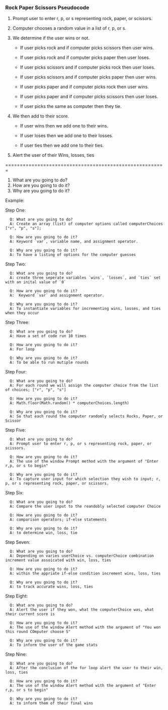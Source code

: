 ### Rock Paper Scissors Pseudocode

1. Prompt user to enter r, p, or s representing rock, paper, or scissors.

2. Computer chooses a random value in a list of r, p, or s.

3. We determine if the user wins or not.

   * If user picks rock and if computer picks scissors then user wins.

   * If user picks rock and if computer picks paper then user loses.

   * If user picks scissors and if computer picks rock then user loses.

   * If user picks scissors and if computer picks paper then user wins.

   * If user picks paper and if computer picks rock then user wins.

   * If user picks paper and if computer picks scissors then user loses.

   * If user picks the same as computer then they tie.

4. We then add to their score.

   * If user wins then we add one to their wins.
    
   * If user loses then we add one to their losses.
    
   * If user ties then we add one to their ties.

5. Alert the user of their Wins, losses, ties







=======================================================

1. What are you going to do?
2. How are you going to do it? 
3. Why are you going to do it? 

Example: 

Step One:
      
      Q: What are you going to do? 
      A: Create an array (list) of computer options called computerChoices ["r", "p", "s"];

      Q: How are you going to do it? 
      A: Keyword `var`, variable name, and assignment operator.

      Q: Why are you going to do it? 
      A: To have a listing of options for the computer guesses 

Step Two:
      
      Q: What are you going to do? 
      A: create three seperate variables `wins`, `losses`, and `ties` set with an inital value of `0` 

      Q: How are you going to do it? 
      A:  Keyword `var` and assignment operator.

      Q: Why are you going to do it? 
      A: To instantiate variables for incrementing wins, losses, and ties when they occur


Step Three:
      
      Q: What are you going to do? 
      A: Have a set of code run 10 times

      Q: How are you going to do it? 
      A: For loop

      Q: Why are you going to do it? 
      A: To be able to run mutiple rounds 


Step Four:
      
      Q: What are you going to do? 
      A: For each round we will assign the computer choice from the list of choices; ["r", "p", "s"]

      Q: How are you going to do it? 
      A: Math.floor(Math.random() * computerChoices.length)

      Q: Why are you going to do it? 
      A: So that each round the computer randomly selects Rocks, Paper, or Scissor

Step Five:
      
      Q: What are you going to do? 
      A: Prompt user to enter r, p, or s representing rock, paper, or scissors.

      Q: How are you going to do it? 
      A: The use of the window Prompt method with the argument of "Enter r,p, or s to begin"

      Q: Why are you going to do it? 
      A: To capture user input for which selection they wish to input; r, p, or s representing rock, paper, or scissors.


Step Six:
      
      Q: What are you going to do? 
      A: Compare the user input to the reandobly selected computer Choice

      Q: How are you going to do it? 
      A: comparison operators; if-else statements

      Q: Why are you going to do it? 
      A: to determine win, loss, tie

Step Seven:
      
      Q: What are you going to do? 
      A: Depending on varies userChoice vs. computerChoice combination increment value assoicated with win, loss, ties 

      Q: How are you going to do it? 
      A: within the appriate if-else condition increment wins, loss, ties

      Q: Why are you going to do it? 
      A: to track accurate wins, loss, ties


Step Eight:
      
      Q: What are you going to do? 
      A: Alert the user if they won, what the computerChoice was, what their current score is

      Q: How are you going to do it? 
      A: The use of the window Alert method with the argument of "You won this round COmputer choose S"

      Q: Why are you going to do it? 
      A: To inform the user of the game stats

Step Nine:
      
      Q: What are you going to do? 
      A: After the conclusion of the for loop alert the user to their win, loss, ties

      Q: How are you going to do it? 
      A: The use of the window Alert method with the argument of "Enter r,p, or s to begin"

      Q: Why are you going to do it? 
      A: to inform them of their final wins
